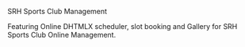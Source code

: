 SRH Sports Club Management

Featuring Online DHTMLX scheduler, slot booking and Gallery for SRH Sports Club Online Management.  
